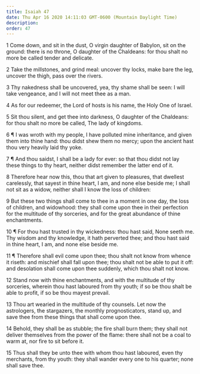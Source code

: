 ```yaml
---
title: Isaiah 47
date: Thu Apr 16 2020 14:11:03 GMT-0600 (Mountain Daylight Time)
description: 
order: 47
---
```


<p>
  1 Come down, and sit in the dust, O virgin daughter of Babylon, sit on the
  ground: there is no throne, O daughter of the Chaldeans: for thou shalt no
  more be called tender and delicate.
</p>
<p>
  2 Take the millstones, and grind meal: uncover thy locks, make bare the leg,
  uncover the thigh, pass over the rivers.
</p>
<p>
  3 Thy nakedness shall be uncovered, yea, thy shame shall be seen: I will take
  vengeance, and I will not meet thee as a man.
</p>
<p>
  4 As for our redeemer, the Lord of hosts is his name, the Holy One of Israel.
</p>
<p>
  5 Sit thou silent, and get thee into darkness, O daughter of the Chaldeans:
  for thou shalt no more be called, The lady of kingdoms.
</p>
<p>
  6 &#xB6; I was wroth with my people, I have polluted mine inheritance, and
  given them into thine hand: thou didst shew them no mercy; upon the ancient
  hast thou very heavily laid thy yoke.
</p>
<p>
  7 &#xB6; And thou saidst, I shall be a lady for ever: so that thou didst not
  lay these things to thy heart, neither didst remember the latter end of it.
</p>
<p>
  8 Therefore hear now this, thou that art given to pleasures, that dwellest
  carelessly, that sayest in thine heart, I am, and none else beside me; I shall
  not sit as a widow, neither shall I know the loss of children:
</p>
<p>
  9 But these two things shall come to thee in a moment in one day, the loss of
  children, and widowhood: they shall come upon thee in their perfection for the
  multitude of thy sorceries, and for the great abundance of thine enchantments.
</p>
<p>
  10 &#xB6; For thou hast trusted in thy wickedness: thou hast said, None seeth
  me. Thy wisdom and thy knowledge, it hath perverted thee; and thou hast said
  in thine heart, I am, and none else beside me.
</p>
<p>
  11 &#xB6; Therefore shall evil come upon thee; thou shalt not know from whence
  it riseth: and mischief shall fall upon thee; thou shalt not be able to put it
  off: and desolation shall come upon thee suddenly, which thou shalt not know.
</p>
<p>
  12 Stand now with thine enchantments, and with the multitude of thy sorceries,
  wherein thou hast laboured from thy youth; if so be thou shalt be able to
  profit, if so be thou mayest prevail.
</p>
<p>
  13 Thou art wearied in the multitude of thy counsels. Let now the astrologers,
  the stargazers, the monthly prognosticators, stand up, and save thee from
  these things that shall come upon thee.
</p>
<p>
  14 Behold, they shall be as stubble; the fire shall burn them; they shall not
  deliver themselves from the power of the flame: there shall not be a coal to
  warm at, nor fire to sit before it.
</p>
<p>
  15 Thus shall they be unto thee with whom thou hast laboured, even thy
  merchants, from thy youth: they shall wander every one to his quarter; none
  shall save thee.
</p>
